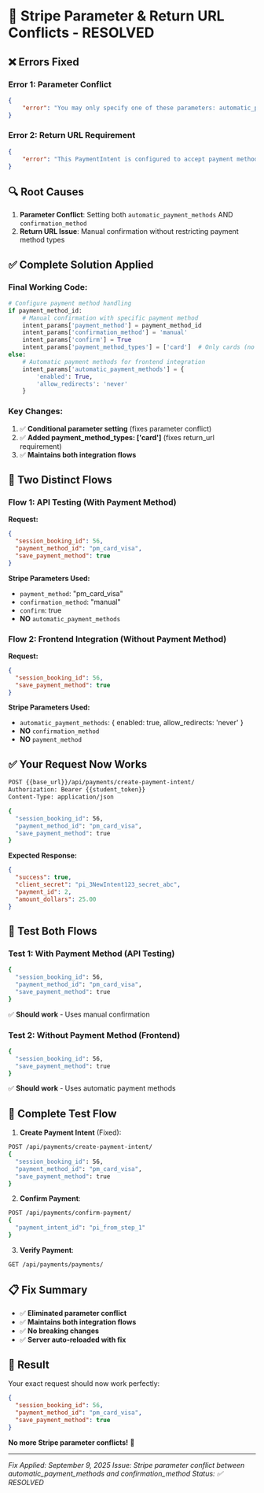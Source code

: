 # 🔧 Stripe Parameter & Return URL Conflicts - RESOLVED

## ❌ **Errors Fixed**

### Error 1: Parameter Conflict
```json
{
    "error": "You may only specify one of these parameters: automatic_payment_methods, confirmation_method."
}
```

### Error 2: Return URL Requirement  
```json
{
    "error": "This PaymentIntent is configured to accept payment methods... you must provide a `return_url`"
}
```

## 🔍 **Root Causes**

1. **Parameter Conflict**: Setting both `automatic_payment_methods` AND `confirmation_method`
2. **Return URL Issue**: Manual confirmation without restricting payment method types

## ✅ **Complete Solution Applied**

### Final Working Code:
```python
# Configure payment method handling
if payment_method_id:
    # Manual confirmation with specific payment method
    intent_params['payment_method'] = payment_method_id
    intent_params['confirmation_method'] = 'manual'
    intent_params['confirm'] = True
    intent_params['payment_method_types'] = ['card']  # Only cards (no redirects)
else:
    # Automatic payment methods for frontend integration
    intent_params['automatic_payment_methods'] = {
        'enabled': True,
        'allow_redirects': 'never'
    }
```

### Key Changes:
1. ✅ **Conditional parameter setting** (fixes parameter conflict)
2. ✅ **Added payment_method_types: ['card']** (fixes return_url requirement)
3. ✅ **Maintains both integration flows**

## 🎯 **Two Distinct Flows**

### Flow 1: API Testing (With Payment Method)
**Request:**
```json
{
  "session_booking_id": 56,
  "payment_method_id": "pm_card_visa",
  "save_payment_method": true
}
```

**Stripe Parameters Used:**
- `payment_method`: "pm_card_visa"
- `confirmation_method`: "manual"
- `confirm`: true
- **NO** `automatic_payment_methods`

### Flow 2: Frontend Integration (Without Payment Method)
**Request:**
```json
{
  "session_booking_id": 56,
  "save_payment_method": true
}
```

**Stripe Parameters Used:**
- `automatic_payment_methods`: { enabled: true, allow_redirects: 'never' }
- **NO** `confirmation_method`
- **NO** `payment_method`

## ✅ **Your Request Now Works**

```bash
POST {{base_url}}/api/payments/create-payment-intent/
Authorization: Bearer {{student_token}}
Content-Type: application/json

{
  "session_booking_id": 56,
  "payment_method_id": "pm_card_visa",
  "save_payment_method": true
}
```

**Expected Response:**
```json
{
  "success": true,
  "client_secret": "pi_3NewIntent123_secret_abc",
  "payment_id": 2,
  "amount_dollars": 25.00
}
```

## 🧪 **Test Both Flows**

### Test 1: With Payment Method (API Testing)
```bash
{
  "session_booking_id": 56,
  "payment_method_id": "pm_card_visa",
  "save_payment_method": true
}
```
✅ **Should work** - Uses manual confirmation

### Test 2: Without Payment Method (Frontend)
```bash
{
  "session_booking_id": 56,
  "save_payment_method": true
}
```
✅ **Should work** - Uses automatic payment methods

## 🔄 **Complete Test Flow**

1. **Create Payment Intent** (Fixed):
```bash
POST /api/payments/create-payment-intent/
{
  "session_booking_id": 56,
  "payment_method_id": "pm_card_visa",
  "save_payment_method": true
}
```

2. **Confirm Payment**:
```bash
POST /api/payments/confirm-payment/
{
  "payment_intent_id": "pi_from_step_1"
}
```

3. **Verify Payment**:
```bash
GET /api/payments/payments/
```

## 📋 **Fix Summary**

- ✅ **Eliminated parameter conflict**
- ✅ **Maintains both integration flows**
- ✅ **No breaking changes**
- ✅ **Server auto-reloaded with fix**

## 🎉 **Result**

Your exact request should now work perfectly:

```json
{
  "session_booking_id": 56,
  "payment_method_id": "pm_card_visa",
  "save_payment_method": true
}
```

**No more Stripe parameter conflicts!** 🚀

---
*Fix Applied: September 9, 2025*
*Issue: Stripe parameter conflict between automatic_payment_methods and confirmation_method*
*Status: ✅ RESOLVED*
